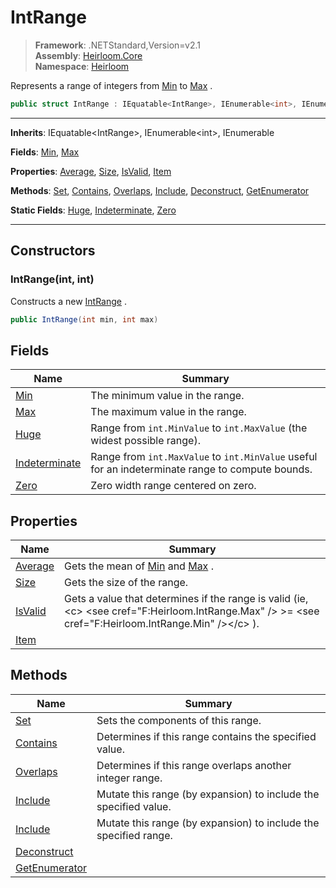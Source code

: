 # IntRange

> **Framework**: .NETStandard,Version=v2.1  
> **Assembly**: [Heirloom.Core][0]  
> **Namespace**: [Heirloom][0]  

Represents a range of integers from [Min][1] to [Max][2] .

```cs
public struct IntRange : IEquatable<IntRange>, IEnumerable<int>, IEnumerable
```

--------------------------------------------------------------------------------

**Inherits**: IEquatable\<IntRange>, IEnumerable\<int>, IEnumerable

**Fields**: [Min][1], [Max][2]

**Properties**: [Average][3], [Size][4], [IsValid][5], [Item][6]

**Methods**: [Set][7], [Contains][8], [Overlaps][9], [Include][10], [Deconstruct][11], [GetEnumerator][12]

**Static Fields**: [Huge][13], [Indeterminate][14], [Zero][15]

--------------------------------------------------------------------------------

## Constructors

### IntRange(int, int)

Constructs a new [IntRange][16] .

```cs
public IntRange(int min, int max)
```

## Fields

| Name                | Summary                                                                                          |
|---------------------|--------------------------------------------------------------------------------------------------|
| [Min][1]            | The minimum value in the range.                                                                  |
| [Max][2]            | The maximum value in the range.                                                                  |
| [Huge][13]          | Range from `int.MinValue` to `int.MaxValue` (the widest possible range).                         |
| [Indeterminate][14] | Range from `int.MaxValue` to `int.MinValue` useful for an indeterminate range to compute bounds. |
| [Zero][15]          | Zero width range centered on zero.                                                               |

## Properties

| Name         | Summary                                                                                                                                                    |
|--------------|------------------------------------------------------------------------------------------------------------------------------------------------------------|
| [Average][3] | Gets the mean of [Min][1] and [Max][2] .                                                                                                                   |
| [Size][4]    | Gets the size of the range.                                                                                                                                |
| [IsValid][5] | Gets a value that determines if the range is valid (ie, \<c> \<see cref="F:Heirloom.IntRange.Max" /> &gt;= \<see cref="F:Heirloom.IntRange.Min" />\</c> ). |
| [Item][6]    |                                                                                                                                                            |

## Methods

| Name                | Summary                                                          |
|---------------------|------------------------------------------------------------------|
| [Set][7]            | Sets the components of this range.                               |
| [Contains][8]       | Determines if this range contains the specified value.           |
| [Overlaps][9]       | Determines if this range overlaps another integer range.         |
| [Include][10]       | Mutate this range (by expansion) to include the specified value. |
| [Include][10]       | Mutate this range (by expansion) to include the specified range. |
| [Deconstruct][11]   |                                                                  |
| [GetEnumerator][12] |                                                                  |

[0]: ..\Heirloom.Core.md
[1]: Heirloom.IntRange.Min.md
[2]: Heirloom.IntRange.Max.md
[3]: Heirloom.IntRange.Average.md
[4]: Heirloom.IntRange.Size.md
[5]: Heirloom.IntRange.IsValid.md
[6]: Heirloom.IntRange.Item.md
[7]: Heirloom.IntRange.Set.md
[8]: Heirloom.IntRange.Contains.md
[9]: Heirloom.IntRange.Overlaps.md
[10]: Heirloom.IntRange.Include.md
[11]: Heirloom.IntRange.Deconstruct.md
[12]: Heirloom.IntRange.GetEnumerator.md
[13]: Heirloom.IntRange.Huge.md
[14]: Heirloom.IntRange.Indeterminate.md
[15]: Heirloom.IntRange.Zero.md
[16]: Heirloom.IntRange.md
